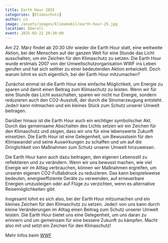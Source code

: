```yaml
---
title: Earth Hour 2025
categories: [Klimaschutz]
author: co
image: /assets/images/klimamobil/earth-hour-25.jpg
location: Überall
event: 2025-03-22 20:30:00
---
```


Am 22. März findet ab 20:30 Uhr wieder die Earth Hour statt, eine weltweite Aktion, bei der Menschen auf der ganzen Welt für eine Stunde das Licht ausschalten, um ein Zeichen für den Klimaschutz zu setzen. Die Earth Hour wurde erstmals 2007 von der Umweltschutzorganisation WWF ins Leben gerufen und hat sich seither zu einer bedeutenden Aktion entwickelt. Doch warum lohnt es sich eigentlich, bei der Earth Hour mitzumachen?

Zunächst einmal ist die Earth Hour eine einfache Möglichkeit, um Energie zu sparen und damit einen Beitrag zum Klimaschutz zu leisten. Wenn wir für eine Stunde das Licht ausschalten, sparen wir nicht nur Energie, sondern reduzieren auch den CO2-Ausstoß, der durch die Stromerzeugung entsteht. Jede/r kann mitmachen und ein kleines Stück zum Schutz unserer Umwelt beitragen.

Darüber hinaus ist die Earth Hour auch ein wichtiger symbolischer Akt. Durch das gemeinsame Abschalten des Lichts setzen wir ein Zeichen für den Klimaschutz und zeigen, dass wir uns für eine lebenswerte Zukunft einsetzen. Die Earth Hour ist eine Gelegenheit, um Bewusstsein für den Klimawandel und seine Auswirkungen zu schaffen und um auf die Dringlichkeit von Maßnahmen zum Schutz unserer Umwelt hinzuweisen.

Die Earth Hour kann auch dazu beitragen, den eigenen Lebensstil zu reflektieren und zu verändern. Wenn wir uns bewusst machen, wie viel Energie wir im Alltag verbrauchen, können wir Maßnahmen ergreifen, um unseren eigenen CO2-Fußabdruck zu reduzieren. Das kann beispielsweise bedeuten, energieeffiziente Geräte zu verwenden, auf erneuerbare Energien umzusteigen oder auf Flüge zu verzichten, wenn es alternative Reisemöglichkeiten gibt.

Insgesamt lohnt es sich also, bei der Earth Hour mitzumachen und ein kleines Zeichen für den Klimaschutz zu setzen. Jede/r von uns kann durch kleine Veränderungen im Alltag einen Beitrag zum Schutz unserer Umwelt leisten. Die Earth Hour bietet uns eine Gelegenheit, um uns daran zu erinnern und um gemeinsam für eine bessere Zukunft zu kämpfen. Macht also mit und setzt ein Zeichen für den Klimaschutz!

Mehr Infos beim [WWF](https://www.wwf.de/earth-hour)
